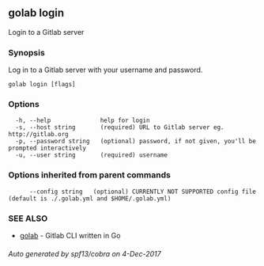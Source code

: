 ## golab login

Login to a Gitlab server

### Synopsis


Log in to a Gitlab server with your username and password.

```
golab login [flags]
```

### Options

```
  -h, --help              help for login
  -s, --host string       (required) URL to Gitlab server eg. http://gitlab.org
  -p, --password string   (optional) password, if not given, you'll be prompted interactively
  -u, --user string       (required) username
```

### Options inherited from parent commands

```
      --config string   (optional) CURRENTLY NOT SUPPORTED config file (default is ./.golab.yml and $HOME/.golab.yml)
```

### SEE ALSO
* [golab](golab.md)	 - Gitlab CLI written in Go

###### Auto generated by spf13/cobra on 4-Dec-2017
